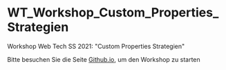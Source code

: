 # WT_Workshop_Custom_Properties_Strategien
Workshop Web Tech SS 2021: "Custom Properties Strategien"

Bitte besuchen Sie die Seite [Github.io](https://skylervale.github.io/Maher_Mahouachi_WT_Workshop_Custom_Properties_Strategien/), um den Workshop zu starten
